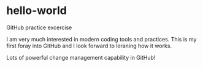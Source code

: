 # hello-world
GitHub practice excercise

I am very much interested in modern coding tools and practices.  This is my first foray into GitHub and I look forward to leraning how it works.

Lots of powerful change management capability in GitHub!

